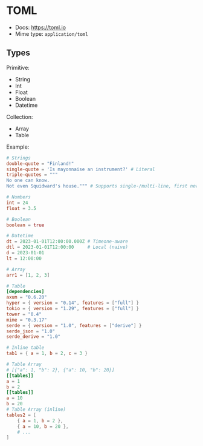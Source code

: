 # TOML

- Docs: https://toml.io
- Mime type: `application/toml`

## Types

Primitive:

- String
- Int
- Float
- Boolean
- Datetime

Collection:

- Array
- Table

Example:

```toml
# Strings
double-quote = "Finland!"
single-quote = 'Is mayonnaise an instrument?' # Literal
triple-quotes = """
No one can know.
Not even Squidward's house.""" # Supports single-/multi-line, first newline removed

# Numbers
int = 24
float = 3.5

# Boolean
boolean = true

# Datetime
dt = 2023-01-01T12:00:00.000Z # Timeone-aware
dtl = 2023-01-01T12:00:00     # Local (naive)
d = 2023-01-01
lt = 12:00:00

# Array
arr1 = [1, 2, 3]

# Table
[dependencies]
axum = "0.6.20"
hyper = { version = "0.14", features = ["full"] }
tokio = { version = "1.29", features = ["full"] }
tower = "0.4"
mime = "0.3.17"
serde = { version = "1.0", features = ["derive"] }
serde_json = "1.0"
serde_derive = "1.0"

# Inline table
tab1 = { a = 1, b = 2, c = 3 }

# Table Array
# [{"a": 1, "b": 2}, {"a": 10, "b": 20}]
[[tables]]
a = 1
b = 2
[[tables]]
a = 10
b = 20
# Table Array (inline)
tables2 = [
    { a = 1, b = 2 },
    { a = 10, b = 20 },
    # ...
]
```
